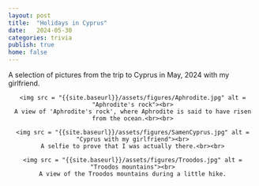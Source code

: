 ```yaml
---
layout: post
title:  "Holidays in Cyprus"
date:   2024-05-30
categories: trivia
publish: true
home: false
---
```


A selection of pictures from the trip to Cyprus in May, 2024 with my girlfriend.

<center>

    <img src = "{{site.baseurl}}/assets/figures/Aphrodite.jpg" alt = "Aphrodite's rock"><br>
    A view of 'Aphrodite's rock', where Aphrodite is said to have risen from the ocean.<br><br>

    <img src = "{{site.baseurl}}/assets/figures/SamenCyprus.jpg" alt = "Cyprus with my girlfriend"><br>
    A selfie to prove that I was actually there.<br><br>

    <img src = "{{site.baseurl}}/assets/figures/Troodos.jpg" alt = "Troodos mountains"><br>
    A view of the Troodos mountains during a little hike.

</center>
